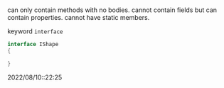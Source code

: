 # 
can only contain methods with no bodies.
cannot contain fields but can contain properties.
cannot have static members.

keyword `interface`

```cs
interface IShape
{

}
```

2022/08/10::22:25

